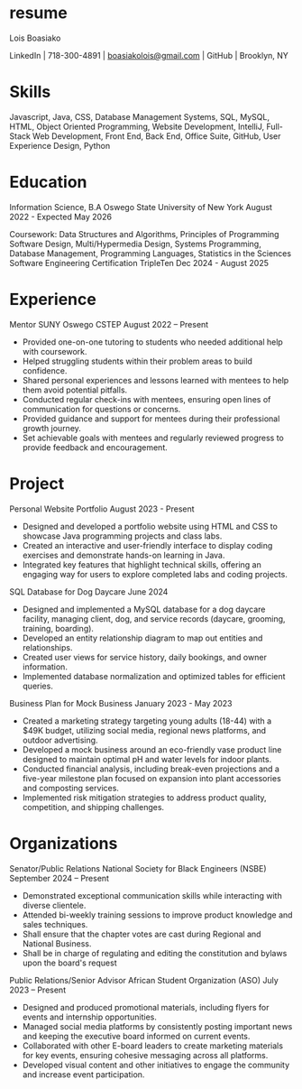 # resume
Lois Boasiako

LinkedIn | 718-300-4891 | boasiakolois@gmail.com | GitHub | Brooklyn, NY
# Skills
 Javascript, Java, CSS, Database Management Systems, SQL, MySQL, HTML, Object Oriented Programming, Website
Development, IntelliJ, Full-Stack Web Development, Front End, Back End, Office Suite, GitHub, User Experience
Design, Python
# Education  
Information Science, B.A Oswego State University of New York August 2022 - Expected May 2026

 Coursework: Data Structures and Algorithms, Principles of Programming Software Design, Multi/Hypermedia Design, Systems
Programming, Database Management, Programming Languages, Statistics in the Sciences
Software Engineering Certification TripleTen Dec 2024 - August 2025
# Experience 
Mentor SUNY Oswego CSTEP August 2022 – Present
- Provided one-on-one tutoring to students who needed additional help with coursework.
- Helped struggling students within their problem areas to build confidence.
- Shared personal experiences and lessons learned with mentees to help them avoid potential pitfalls.
- Conducted regular check-ins with mentees, ensuring open lines of communication for questions or concerns.
- Provided guidance and support for mentees during their professional growth journey.
- Set achievable goals with mentees and regularly reviewed progress to provide feedback and encouragement.
# Project 
Personal Website Portfolio August 2023 - Present
- Designed and developed a portfolio website using HTML and CSS to showcase Java programming projects and class
labs.
- Created an interactive and user-friendly interface to display coding exercises and demonstrate hands-on learning in
Java.
- Integrated key features that highlight technical skills, offering an engaging way for users to explore completed labs and
coding projects.

SQL Database for Dog Daycare June 2024

- Designed and implemented a MySQL database for a dog daycare facility, managing client, dog, and service records
(daycare, grooming, training, boarding).
- Developed an entity relationship diagram to map out entities and relationships.
- Created user views for service history, daily bookings, and owner information.
- Implemented database normalization and optimized tables for efficient queries.

Business Plan for Mock Business January 2023 - May 2023

- Created a marketing strategy targeting young adults (18-44) with a $49K budget, utilizing social media, regional news
platforms, and outdoor advertising.
- Developed a mock business around an eco-friendly vase product line designed to maintain optimal pH and water levels
for indoor plants.
- Conducted financial analysis, including break-even projections and a five-year milestone plan focused on expansion into
plant accessories and composting services.
- Implemented risk mitigation strategies to address product quality, competition, and shipping challenges.
# Organizations
Senator/Public Relations National Society for Black Engineers (NSBE) September 2024 – Present
- Demonstrated exceptional communication skills while interacting with diverse clientele.
- Attended bi-weekly training sessions to improve product knowledge and sales techniques.
- Shall ensure that the chapter votes are cast during Regional and National Business.
- Shall be in charge of regulating and editing the constitution and bylaws upon the board's request
  
Public Relations/Senior Advisor African Student Organization (ASO) July 2023 – Present

- Designed and produced promotional materials, including flyers for events and internship opportunities.
- Managed social media platforms by consistently posting important news and keeping the executive board informed on
current events.
- Collaborated with other E-board leaders to create marketing materials for key events, ensuring cohesive messaging
across all platforms.
- Developed visual content and other initiatives to engage the community and increase event participation.
